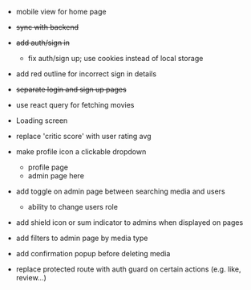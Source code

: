 - mobile view for home page
- ~~sync with backend~~
- ~~add auth/sign in~~
  - fix auth/sign up; use cookies instead of local storage
- add red outline for incorrect sign in details
- ~~separate login and sign up pages~~
- use react query for fetching movies
- Loading screen
- replace 'critic score' with user rating avg
- make profile icon a clickable dropdown

  - profile page
  - admin page here

- add toggle on admin page between searching media and users

  - ability to change users role

- add shield icon or sum indicator to admins when displayed on pages
- add filters to admin page by media type
- add confirmation popup before deleting media

- replace protected route with auth guard on certain actions (e.g. like, review...)
